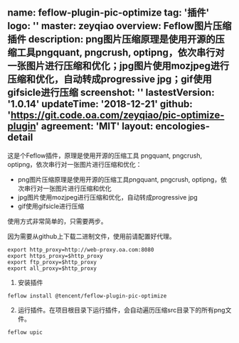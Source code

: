 name: feflow-plugin-pic-optimize
tag: '插件'
logo: ''
master: zeyqiao
overview: Feflow图片压缩插件
description: png图片压缩原理是使用开源的压缩工具pngquant, pngcrush, optipng，依次串行对一张图片进行压缩和优化；jpg图片使用mozjpeg进行压缩和优化，自动转成progressive jpg；gif使用gifsicle进行压缩
screenshot: ''
lastestVersion: '1.0.14'
updateTime: '2018-12-21'
github: 'https://git.code.oa.com/zeyqiao/pic-optimize-plugin'
agreement: 'MIT'
layout: encologies-detail
---

这是个Feflow插件，原理是使用开源的压缩工具 pngquant, pngcrush, optipng，依次串行对一张图片进行压缩和优化：

* png图片压缩原理是使用开源的压缩工具pngquant, pngcrush, optipng，依次串行对一张图片进行压缩和优化
* jpg图片使用mozjpeg进行压缩和优化，自动转成progressive jpg
* gif使用gifsicle进行压缩

使用方式非常简单的，只需要两步。

因为需要从github上下载二进制文件，使用前请配置好代理。
```$xslt
export http_proxy=http://web-proxy.oa.com:8080
export https_proxy=$http_proxy
export ftp_proxy=$http_proxy
export all_proxy=$http_proxy
```


1. 安装插件
```
feflow install @tencent/feflow-plugin-pic-optimize
```

2. 运行插件。在项目根目录下运行插件，会自动遍历压缩src目录下的所有png文件。
```$xslt
feflow upic
```



